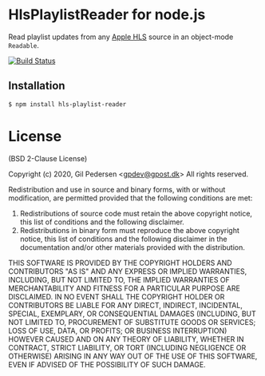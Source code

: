 # HlsPlaylistReader for node.js

Read playlist updates from any [Apple HLS](http://tools.ietf.org/html/draft-pantos-http-live-streaming) source in an object-mode `Readable`.

[![Build Status](https://travis-ci.org/kanongil/hls-playlist-reader.svg?branch=main)](https://travis-ci.org/kanongil/hls-playlist-reader)

## Installation

```sh
$ npm install hls-playlist-reader
```

# License

(BSD 2-Clause License)

Copyright (c) 2020, Gil Pedersen &lt;gpdev@gpost.dk&gt;
All rights reserved.

Redistribution and use in source and binary forms, with or without modification, are permitted provided that the following conditions are met:

1. Redistributions of source code must retain the above copyright notice, this list of conditions and the following disclaimer.
2. Redistributions in binary form must reproduce the above copyright notice, this list of conditions and the following disclaimer in the documentation and/or other materials provided with the distribution.

THIS SOFTWARE IS PROVIDED BY THE COPYRIGHT HOLDERS AND CONTRIBUTORS "AS IS" AND ANY EXPRESS OR IMPLIED WARRANTIES, INCLUDING, BUT NOT LIMITED TO, THE IMPLIED WARRANTIES OF MERCHANTABILITY AND FITNESS FOR A PARTICULAR PURPOSE ARE DISCLAIMED. IN NO EVENT SHALL THE COPYRIGHT HOLDER OR CONTRIBUTORS BE LIABLE FOR ANY DIRECT, INDIRECT, INCIDENTAL, SPECIAL, EXEMPLARY, OR CONSEQUENTIAL DAMAGES (INCLUDING, BUT NOT LIMITED TO, PROCUREMENT OF SUBSTITUTE GOODS OR SERVICES; LOSS OF USE, DATA, OR PROFITS; OR BUSINESS INTERRUPTION) HOWEVER CAUSED AND ON ANY THEORY OF LIABILITY, WHETHER IN CONTRACT, STRICT LIABILITY, OR TORT (INCLUDING NEGLIGENCE OR OTHERWISE) ARISING IN ANY WAY OUT OF THE USE OF THIS SOFTWARE, EVEN IF ADVISED OF THE POSSIBILITY OF SUCH DAMAGE.
